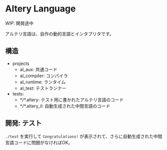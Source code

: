 # Altery Language

*WIP*: 開発途中

アルテリ言語は、自作の動的言語とインタプリタです。

## 構造

- projects
    - al_aux: 共通コード
    - al_compiler: コンパイラ
    - al_runtime: ランタイム
    - al_test: テストランナー
- tests:
    - \*/\*.altery: テスト用に書かれたアルテリ言語のコード
    - \*/\*.altery_il: 自動生成された中間言語のコード

## 開発: テスト

`./test` を実行して `Congratulations!` が表示されて、さらに自動生成された中間言語コードに問題がなければOK。
